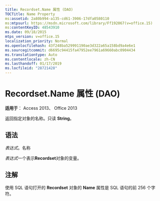 ```yaml
---
title: Recordset.Name 属性 (DAO)
TOCTitle: Name Property
ms:assetid: 2a80b994-a135-cd61-3906-17dfa0580110
ms:mtpsurl: https://msdn.microsoft.com/library/Ff192067(v=office.15)
ms:contentKeyID: 48543910
ms.date: 09/18/2015
mtps_version: v=office.15
localization_priority: Normal
ms.openlocfilehash: 43f248ba529991190ae3d322a65a158bd9a4e6e1
ms.sourcegitcommit: d6695c94415fa47952ee7961a69660abc0904434
ms.translationtype: Auto
ms.contentlocale: zh-CN
ms.lasthandoff: 01/17/2019
ms.locfileid: "28721428"
---
```

# <a name="recordsetname-property-dao"></a>Recordset.Name 属性 (DAO)


**适用于**： Access 2013、 Office 2013

返回指定对象的名称。只读 **String**。

## <a name="syntax"></a>语法

*表达式*。名称

*表达式*一个表示**Recordset**对象的变量。

## <a name="remarks"></a>注解

使用 SQL 语句打开的 **Recordset** 对象的 **Name** 属性是 SQL 语句的前 256 个字符。


